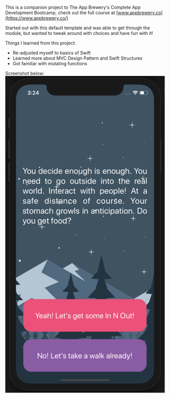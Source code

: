 This is a companion project to The App Brewery's Complete App Development Bootcamp, check out the full course at [www.appbrewery.co](https://www.appbrewery.co/)

Started out with this default template and was able to get through the module, but wanted to tweak around with choices and have fun with it!

Things I learned from this project:
- Re-adjusted myself to basics of Swift
- Learned more about MVC Design Pattern and Swift Structures
- Got familiar with mutating functions

Screenshot below:
![Screenshot](https://github.com/mikedinhnguyen/Good-Choice-app/blob/master/img/screenshot.png)

